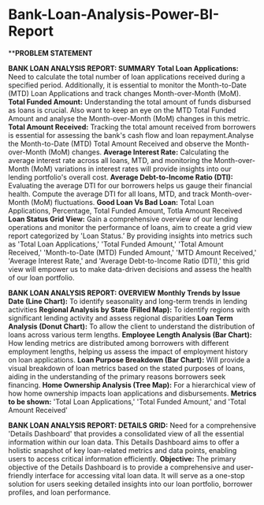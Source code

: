 # Bank-Loan-Analysis-Power-BI-Report

****PROBLEM STATEMENT**

**BANK LOAN ANALYSIS REPORT: SUMMARY**
**Total Loan Applications:** Need to calculate the total number of loan applications received during a specified period. Additionally, it is essential to monitor the Month-to-Date (MTD) Loan Applications and track changes Month-over-Month (MoM).
**Total Funded Amount:** Understanding the total amount of funds disbursed as loans is crucial. Also want to keep an eye on the MTD Total Funded Amount and analyse the Month-over-Month (MoM) changes in this metric.
**Total Amount Received:** Tracking the total amount received from borrowers is essential for assessing the bank's cash flow and loan repayment.Analyse the Month-to-Date (MTD) Total Amount Received and observe the Month-over-Month (MoM) changes.
**Average Interest Rate:** Calculating the average interest rate across all loans, MTD, and monitoring the Month-over-Month (MoM) variations in interest rates will provide insights into our lending portfolio's overall cost.
**Average Debt-to-Income Ratio (DTI):** Evaluating the average DTI for our borrowers helps us gauge their financial health. Compute the average DTI for all loans, MTD, and track Month-over-Month (MoM) fluctuations.
**Good Loan Vs Bad Loan:** Total Loan Applications, Percentage, Total Funded Amount, Totla Amount Received
**Loan Status Grid View:** Gain a comprehensive overview of our lending operations and monitor the performance of loans, aim to create a grid view report categorized by 'Loan Status.’ By providing insights into metrics such as 'Total Loan Applications,' 'Total Funded Amount,' 'Total Amount Received,' 'Month-to-Date (MTD) Funded Amount,' 'MTD Amount Received,' 'Average Interest Rate,' and 'Average Debt-to-Income Ratio (DTI),' this grid view will empower us to make data-driven decisions and assess the health of our loan portfolio.

**BANK LOAN ANALYSIS REPORT: OVERVIEW**
**Monthly Trends by Issue Date (Line Chart):**  To identify seasonality and long-term trends in lending activities
**Regional Analysis by State (Filled Map):** To identify regions with significant lending activity and assess regional disparities
**Loan Term Analysis (Donut Chart):** To allow the client to understand the distribution of loans across various term lengths.
**Employee Length Analysis (Bar Chart):** How lending metrics are distributed among borrowers with different employment lengths, helping us assess the impact of employment history on loan applications.
**Loan Purpose Breakdown (Bar Chart):** Will provide a visual breakdown of loan metrics based on the stated purposes of loans, aiding in the understanding of the primary reasons borrowers seek financing.
**Home Ownership Analysis (Tree Map):** For a hierarchical view of how home ownership impacts loan applications and disbursements.
**Metrics to be shown:** 'Total Loan Applications,' 'Total Funded Amount,' and 'Total Amount Received'

**BANK LOAN ANALYSIS REPORT: DETAILS**
**GRID:** 
Need for a comprehensive 'Details Dashboard' that provides a consolidated view of all the essential information within our loan data. This Details Dashboard aims to offer a holistic snapshot of key loan-related metrics and data points, enabling users to access critical information efficiently.
**Objective:**
The primary objective of the Details Dashboard is to provide a comprehensive and user-friendly interface for accessing vital loan data. It will serve as a one-stop solution for users seeking detailed insights into our loan portfolio, borrower profiles, and loan performance.
